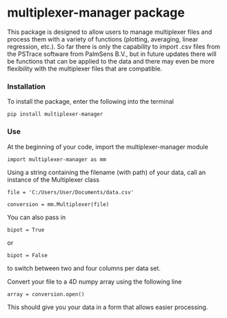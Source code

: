 # multiplexer-manager package

This package is designed to allow users to manage multiplexer files and process them with a variety of functions (plotting, averaging, linear regression, etc.). So far there is only the capability to import .csv files from the PSTrace software from PalmSens B.V., but in future updates there will be functions that can be applied to the data and there may even be more flexibility with the multiplexer files that are compatible. 

### Installation

To install the package, enter the following into the terminal
```
pip install multiplexer-manager
```

### Use

At the beginning of your code, import the multiplexer-manager module
```
import multiplexer-manager as mm
```

Using a string containing the filename (with path) of your data, call an instance of the Multiplexer class
```
file = 'C:/Users/User/Documents/data.csv'

conversion = mm.Multiplexer(file)
```

You can also pass in 
```
bipot = True
``` 
or 
```
bipot = False
```
to switch between two and four columns per data set.

Convert your file to a 4D numpy array using the following line
```
array = conversion.open()
```

This should give you your data in a form that allows easier processing.